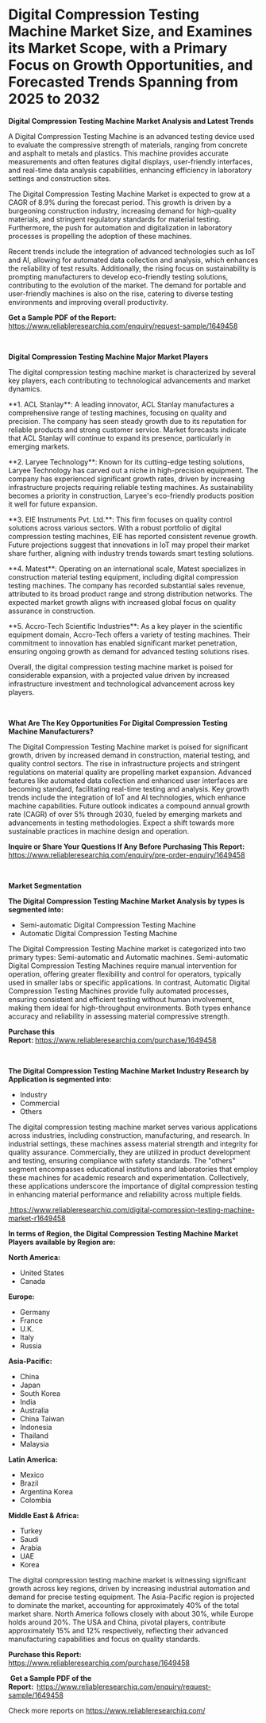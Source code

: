<p><h1>Digital Compression Testing Machine Market Size, and Examines its Market Scope, with a Primary Focus on Growth Opportunities, and Forecasted Trends Spanning from 2025 to 2032</h1></p><p><strong>Digital Compression Testing Machine Market Analysis and Latest Trends</strong></p>
<p><p>A Digital Compression Testing Machine is an advanced testing device used to evaluate the compressive strength of materials, ranging from concrete and asphalt to metals and plastics. This machine provides accurate measurements and often features digital displays, user-friendly interfaces, and real-time data analysis capabilities, enhancing efficiency in laboratory settings and construction sites.</p><p>The Digital Compression Testing Machine Market is expected to grow at a CAGR of 8.9% during the forecast period. This growth is driven by a burgeoning construction industry, increasing demand for high-quality materials, and stringent regulatory standards for material testing. Furthermore, the push for automation and digitalization in laboratory processes is propelling the adoption of these machines. </p><p>Recent trends include the integration of advanced technologies such as IoT and AI, allowing for automated data collection and analysis, which enhances the reliability of test results. Additionally, the rising focus on sustainability is prompting manufacturers to develop eco-friendly testing solutions, contributing to the evolution of the market. The demand for portable and user-friendly machines is also on the rise, catering to diverse testing environments and improving overall productivity.</p></p>
<p><strong>Get a Sample PDF of the Report:&nbsp;</strong> <a href="https://www.reliableresearchiq.com/enquiry/request-sample/1649458?utm_campaign=2284&utm_medium=2&utm_source=Github&utm_content=ia&utm_term=09042025&utm_id=digital-compression-testing-machine">https://www.reliableresearchiq.com/enquiry/request-sample/1649458</a></p>
<p>&nbsp;</p>
<p><strong>Digital Compression Testing Machine Major Market Players</strong></p>
<p><p>The digital compression testing machine market is characterized by several key players, each contributing to technological advancements and market dynamics. </p><p>**1. ACL Stanlay**: A leading innovator, ACL Stanlay manufactures a comprehensive range of testing machines, focusing on quality and precision. The company has seen steady growth due to its reputation for reliable products and strong customer service. Market forecasts indicate that ACL Stanlay will continue to expand its presence, particularly in emerging markets.</p><p>**2. Laryee Technology**: Known for its cutting-edge testing solutions, Laryee Technology has carved out a niche in high-precision equipment. The company has experienced significant growth rates, driven by increasing infrastructure projects requiring reliable testing machines. As sustainability becomes a priority in construction, Laryee's eco-friendly products position it well for future expansion.</p><p>**3. EIE Instruments Pvt. Ltd.**: This firm focuses on quality control solutions across various sectors. With a robust portfolio of digital compression testing machines, EIE has reported consistent revenue growth. Future projections suggest that innovations in IoT may propel their market share further, aligning with industry trends towards smart testing solutions.</p><p>**4. Matest**: Operating on an international scale, Matest specializes in construction material testing equipment, including digital compression testing machines. The company has recorded substantial sales revenue, attributed to its broad product range and strong distribution networks. The expected market growth aligns with increased global focus on quality assurance in construction.</p><p>**5. Accro-Tech Scientific Industries**: As a key player in the scientific equipment domain, Accro-Tech offers a variety of testing machines. Their commitment to innovation has enabled significant market penetration, ensuring ongoing growth as demand for advanced testing solutions rises.</p><p>Overall, the digital compression testing machine market is poised for considerable expansion, with a projected value driven by increased infrastructure investment and technological advancement across key players.</p></p>
<p>&nbsp;</p>
<p><strong>What Are The Key Opportunities For Digital Compression Testing Machine Manufacturers?</strong></p>
<p><p>The Digital Compression Testing Machine market is poised for significant growth, driven by increased demand in construction, material testing, and quality control sectors. The rise in infrastructure projects and stringent regulations on material quality are propelling market expansion. Advanced features like automated data collection and enhanced user interfaces are becoming standard, facilitating real-time testing and analysis. Key growth trends include the integration of IoT and AI technologies, which enhance machine capabilities. Future outlook indicates a compound annual growth rate (CAGR) of over 5% through 2030, fueled by emerging markets and advancements in testing methodologies. Expect a shift towards more sustainable practices in machine design and operation.</p></p>
<p><strong>Inquire or Share Your Questions If Any Before Purchasing This Report:</strong> <a href="https://www.reliableresearchiq.com/enquiry/pre-order-enquiry/1649458?utm_campaign=2284&utm_medium=2&utm_source=Github&utm_content=ia&utm_term=09042025&utm_id=digital-compression-testing-machine">https://www.reliableresearchiq.com/enquiry/pre-order-enquiry/1649458</a></p>
<p>&nbsp;</p>
<p><strong>Market Segmentation</strong></p>
<p><strong>The Digital Compression Testing Machine Market Analysis by types is segmented into:</strong></p>
<p><ul><li>Semi-automatic Digital Compression Testing Machine</li><li>Automatic Digital Compression Testing Machine</li></ul></p>
<p><p>The Digital Compression Testing Machine market is categorized into two primary types: Semi-automatic and Automatic machines. Semi-automatic Digital Compression Testing Machines require manual intervention for operation, offering greater flexibility and control for operators, typically used in smaller labs or specific applications. In contrast, Automatic Digital Compression Testing Machines provide fully automated processes, ensuring consistent and efficient testing without human involvement, making them ideal for high-throughput environments. Both types enhance accuracy and reliability in assessing material compressive strength.</p></p>
<p><strong>Purchase this Report:&nbsp;</strong><a href="https://www.reliableresearchiq.com/purchase/1649458?utm_campaign=2284&utm_medium=2&utm_source=Github&utm_content=ia&utm_term=09042025&utm_id=digital-compression-testing-machine">https://www.reliableresearchiq.com/purchase/1649458</a></p>
<p>&nbsp;</p>
<p><strong>The Digital Compression Testing Machine Market Industry Research by Application is segmented into:</strong></p>
<p><ul><li>Industry</li><li>Commercial</li><li>Others</li></ul></p>
<p><p>The digital compression testing machine market serves various applications across industries, including construction, manufacturing, and research. In industrial settings, these machines assess material strength and integrity for quality assurance. Commercially, they are utilized in product development and testing, ensuring compliance with safety standards. The "others" segment encompasses educational institutions and laboratories that employ these machines for academic research and experimentation. Collectively, these applications underscore the importance of digital compression testing in enhancing material performance and reliability across multiple fields.</p></p>
<p><a href="https://www.reliableresearchiq.com/digital-compression-testing-machine-market-r1649458?utm_campaign=2284&utm_medium=2&utm_source=Github&utm_content=ia&utm_term=09042025&utm_id=digital-compression-testing-machine">&nbsp;https://www.reliableresearchiq.com/digital-compression-testing-machine-market-r1649458</a></p>
<p><strong>In terms of Region, the Digital Compression Testing Machine Market Players available by Region are:</strong></p>
<p>
    <p> <strong> North America: </strong>
        <ul>
            <li>United States</li>
            <li>Canada</li>
        </ul>
        </p> 
    <p> <strong> Europe: </strong>
        <ul>
            <li>Germany</li>
            <li>France</li>
            <li>U.K.</li>
            <li>Italy</li>
            <li>Russia</li>
        </ul>
        </p> 
    <p> <strong> Asia-Pacific: </strong>
        <ul>
            <li>China</li>
            <li>Japan</li>
            <li>South Korea</li>
            <li>India</li>
            <li>Australia</li>
            <li>China Taiwan</li>
            <li>Indonesia</li>
            <li>Thailand</li>
            <li>Malaysia</li>
        </ul>
        </p> 
    <p> <strong> Latin America: </strong>
        <ul>
            <li>Mexico</li>
            <li>Brazil</li>
            <li>Argentina Korea</li>
            <li>Colombia</li>
        </ul>
        </p> 
    <p> <strong> Middle East & Africa: </strong>
        <ul>
            <li>Turkey</li>
            <li>Saudi</li>
            <li>Arabia</li>
            <li>UAE</li>
            <li>Korea</li>
        </ul>
    </p>
    </p>
<p><p>The digital compression testing machine market is witnessing significant growth across key regions, driven by increasing industrial automation and demand for precise testing equipment. The Asia-Pacific region is projected to dominate the market, accounting for approximately 40% of the total market share. North America follows closely with about 30%, while Europe holds around 20%. The USA and China, pivotal players, contribute approximately 15% and 12% respectively, reflecting their advanced manufacturing capabilities and focus on quality standards.</p></p>
<p><strong>Purchase this Report: </strong><a href="https://www.reliableresearchiq.com/purchase/1649458?utm_campaign=2284&utm_medium=2&utm_source=Github&utm_content=ia&utm_term=09042025&utm_id=digital-compression-testing-machine">https://www.reliableresearchiq.com/purchase/1649458</a></p>
<p>&nbsp;<strong>Get a Sample PDF of the Report:&nbsp;&nbsp;</strong><a href="https://www.reliableresearchiq.com/enquiry/request-sample/1649458?utm_campaign=2284&utm_medium=2&utm_source=Github&utm_content=ia&utm_term=09042025&utm_id=digital-compression-testing-machine">https://www.reliableresearchiq.com/enquiry/request-sample/1649458</a></p>
<p><strong></strong></p>
<p>Check more reports on <a href="https://www.reliableresearchiq.com/?utm_campaign=2284&utm_medium=2&utm_source=Github&utm_content=ia&utm_term=09042025&utm_id=digital-compression-testing-machine">https://www.reliableresearchiq.com/</a></p>